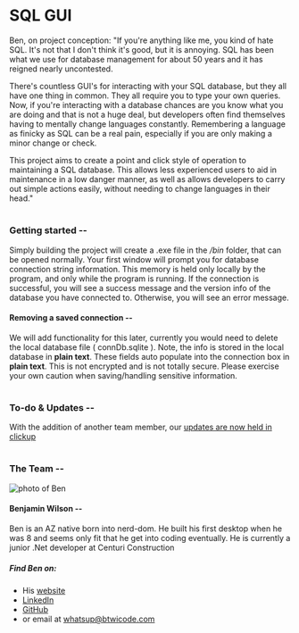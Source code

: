 # SQL GUI

Ben, on project conception:
"If you're anything like me, you kind of hate SQL. It's not that I don't think it's good, but it is annoying. SQL has been what we use for database management for about 50 years and it has reigned nearly uncontested.

There's countless GUI's for interacting with your SQL database, but they all have one thing in common. They all require you to type your own queries. Now, if you're interacting with a database chances are you know what you are doing and that is not a huge deal, but developers often find themselves having to mentally change languages constantly. Remembering a language as finicky as SQL can be a real pain, especially if you are only making a minor change or check.

This project aims to create a point and click style of operation to maintaining a SQL database. This allows less experienced users to aid in maintenance in a low danger manner, as well as allows developers to carry out simple actions easily, without needing to change languages in their head."

#

### Getting started --

Simply building the project will create a .exe file in the _/bin_ folder, that can be opened normally. Your first window will prompt you for database connection string information. This memory is held only locally by the program, and only while the program is running. If the connection is successful, you will see a success message and the version info of the database you have connected to. Otherwise, you will see an error message.

#### Removing a saved connection --

We will add functionality for this later, currently you would need to delete the local database file ( connDb.sqlite ). Note, the info is stored in the local database in **plain text**. These fields auto populate into the connection box in **plain text**. This is not encrypted and is not totally secure. Please exercise your own caution when saving/handling sensitive information.

#

### To-do & Updates --

With the addition of another team member, our [updates are now held in clickup](https://app.clickup.com/8485502/v/l/li/44207667)

#

### The Team --

![photo of Ben](https://i.imgur.com/uwz4ChK.png)

#### Benjamin Wilson --

Ben is an AZ native born into nerd-dom. He built his first desktop when he was 8 and seems only fit that he get into coding eventually. He is currently a junior .Net developer at Centuri Construction

##### Find Ben on:

- His [website](https://btwicode.com/)
- [LinkedIn](https://www.linkedin.com/in/benjamin-t-wilson/)
- [GitHub](https://github.com/benjamin-t-wilson)
- or email at [whatsup@btwicode.com](mailto:whatsup@btwicode.com)
